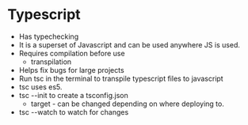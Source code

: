 # Typescript

- Has typechecking
- It is a superset of Javascript and can be used anywhere JS is used.
- Requires compilation before use
  - transpilation
- Helps fix bugs for large projects
- Run tsc in the terminal to transpile typescript files to javascript
- tsc uses es5.
- tsc --init to create a tsconfig.json
  - target - can be changed depending on where deploying to.
- tsc --watch to watch for changes
